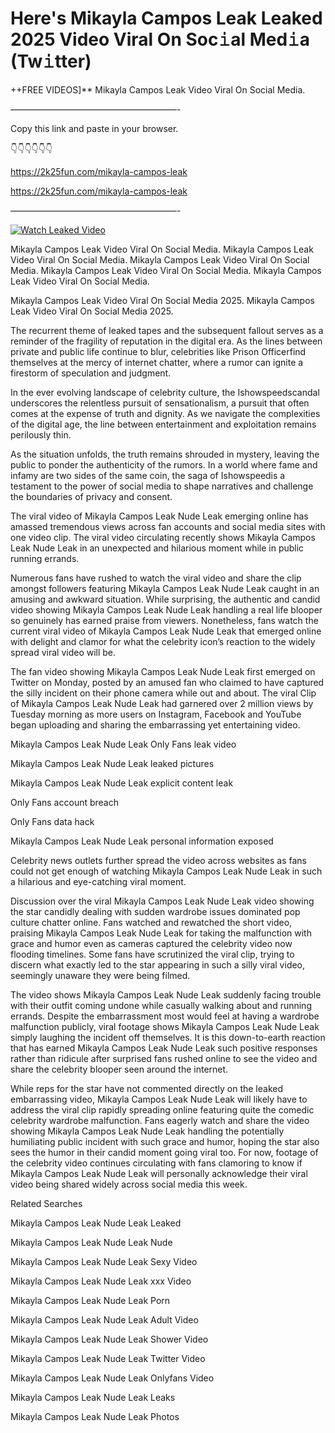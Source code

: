 # Here's Mikayla Campos Leak Leaked 2025 Video Viral On Soc𝚒al Med𝚒a (Tw𝚒tter)

++FREE VIDEOS]** Mikayla Campos Leak Video Viral On Social Media.

———————————————————-

Copy this link and paste in your browser.

👇👇👇👇👇👇

https://2k25fun.com/mikayla-campos-leak

https://2k25fun.com/mikayla-campos-leak

———————————————————-

[![Watch Leaked Video](https://miro.medium.com/v2/resize:fit:828/format:webp/1*cilzJN44JGOrTw9NJCrNHA.gif "Watch Leaked Video")](https://2k25fun.com/mikayla-campos-leak)

Mikayla Campos Leak Video Viral On Social Media. Mikayla Campos Leak Video Viral On Social Media. Mikayla Campos Leak Video Viral On Social Media. Mikayla Campos Leak Video Viral On Social Media. Mikayla Campos Leak Video Viral On Social Media.

Mikayla Campos Leak Video Viral On Social Media 2025. Mikayla Campos Leak Video Viral On Social Media 2025.

The recurrent theme of leaked tapes and the subsequent fallout serves as a reminder of the fragility of reputation in the digital era. As the lines between private and public life continue to blur, celebrities like Prison Officerfind themselves at the mercy of internet chatter, where a rumor can ignite a firestorm of speculation and judgment.

In the ever evolving landscape of celebrity culture, the Ishowspeedscandal underscores the relentless pursuit of sensationalism, a pursuit that often comes at the expense of truth and dignity. As we navigate the complexities of the digital age, the line between entertainment and exploitation remains perilously thin.

As the situation unfolds, the truth remains shrouded in mystery, leaving the public to ponder the authenticity of the rumors. In a world where fame and infamy are two sides of the same coin, the saga of Ishowspeedis a testament to the power of social media to shape narratives and challenge the boundaries of privacy and consent.

The viral video of Mikayla Campos Leak Nude Leak emerging online has amassed tremendous views across fan accounts and social media sites with one video clip. The viral video circulating recently shows Mikayla Campos Leak Nude Leak in an unexpected and hilarious moment while in public running errands.

Numerous fans have rushed to watch the viral video and share the clip amongst followers featuring Mikayla Campos Leak Nude Leak caught in an amusing and awkward situation. While surprising, the authentic and candid video showing Mikayla Campos Leak Nude Leak handling a real life blooper so genuinely has earned praise from viewers. Nonetheless, fans watch the current viral video of Mikayla Campos Leak Nude Leak that emerged online with delight and clamor for what the celebrity icon’s reaction to the widely spread viral video will be.

The fan video showing Mikayla Campos Leak Nude Leak first emerged on Twitter on Monday, posted by an amused fan who claimed to have captured the silly incident on their phone camera while out and about. The viral Clip of Mikayla Campos Leak Nude Leak had garnered over 2 million views by Tuesday morning as more users on Instagram, Facebook and YouTube began uploading and sharing the embarrassing yet entertaining video.

Mikayla Campos Leak Nude Leak Only Fans leak video

Mikayla Campos Leak Nude Leak leaked pictures

Mikayla Campos Leak Nude Leak explicit content leak

Only Fans account breach

Only Fans data hack

Mikayla Campos Leak Nude Leak personal information exposed

Celebrity news outlets further spread the video across websites as fans could not get enough of watching Mikayla Campos Leak Nude Leak in such a hilarious and eye-catching viral moment.

Discussion over the viral Mikayla Campos Leak Nude Leak video showing the star candidly dealing with sudden wardrobe issues dominated pop culture chatter online. Fans watched and rewatched the short video, praising Mikayla Campos Leak Nude Leak for taking the malfunction with grace and humor even as cameras captured the celebrity video now flooding timelines. Some fans have scrutinized the viral clip, trying to discern what exactly led to the star appearing in such a silly viral video, seemingly unaware they were being filmed.

The video shows Mikayla Campos Leak Nude Leak suddenly facing trouble with their outfit coming undone while casually walking about and running errands. Despite the embarrassment most would feel at having a wardrobe malfunction publicly, viral footage shows Mikayla Campos Leak Nude Leak simply laughing the incident off themselves. It is this down-to-earth reaction that has earned Mikayla Campos Leak Nude Leak such positive responses rather than ridicule after surprised fans rushed online to see the video and share the celebrity blooper seen around the internet.

While reps for the star have not commented directly on the leaked embarrassing video, Mikayla Campos Leak Nude Leak will likely have to address the viral clip rapidly spreading online featuring quite the comedic celebrity wardrobe malfunction. Fans eagerly watch and share the video showing Mikayla Campos Leak Nude Leak handling the potentially humiliating public incident with such grace and humor, hoping the star also sees the humor in their candid moment going viral too. For now, footage of the celebrity video continues circulating with fans clamoring to know if Mikayla Campos Leak Nude Leak will personally acknowledge their viral video being shared widely across social media this week.

Related Searches

Mikayla Campos Leak Nude Leak Leaked

Mikayla Campos Leak Nude Leak Nude

Mikayla Campos Leak Nude Leak Sexy Video

Mikayla Campos Leak Nude Leak xxx Video

Mikayla Campos Leak Nude Leak Porn

Mikayla Campos Leak Nude Leak Adult Video

Mikayla Campos Leak Nude Leak Shower Video

Mikayla Campos Leak Nude Leak Twitter Video

Mikayla Campos Leak Nude Leak Onlyfans Video

Mikayla Campos Leak Nude Leak Leaks

Mikayla Campos Leak Nude Leak Photos